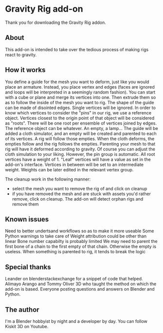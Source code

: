 # Gravity Rig add-on
Thank you for downloading the Gravity Rig addon. 

## About 
This add-on is intended to take over the tedious process of making rigs react to gravity. 

## How it works
You define a guide for the mesh you want to deform, just like you would place an armature. Instead, you place vertex and edges (faces are ignored and loops will be interpreted in a seemingly random fashion). You can start with a cube or plane and merge its vertices into one. Then extrude them so as to follow the inside of the mesh you want to rig.
The shape of the guide can be made of disointed edges. Single vertices will be ignored. 
In order to know which vertices to consider the "pins" in our rig, we use a reference object. Vertices closest to the origin point of that object will be considered as "roots". There will be one root per ensemble of vertices joined by edges. The reference object can be whatever. An empty, a lamp... 
The guide will be added a cloth simulator, and an empty will be created and parented to each of its vertices. A rig will follow those empties.
When the cloth deforms, the empties follow and the rig follows the empties. Parenting your mesh to that rig will have it deformed according to gravity.
Of course you can adjust the cloth simulation to your liking. However, the pin group is automatic. All root vertices have a weight of 1. "Leaf" vertices will have a value as set in the add-on's interface. Vertices in between will be set to an intermediate weight. Weights can be later edited in the relevant vertex group.

The cleanup work in the following manner:
* select the mesh you want to remove the rig of and click on cleanup
* if you have removed the mesh and are stuck with assets you'd rather remove, click on cleanup. The add-on will detect orphan rigs and remove them

## Known issues
Need to better undertsand workflows so as to make it more useable
Some Python warnings to take care of
Weight attribution could be other than linear
Bone number capabilty is probably limited
We may need to parent the first bone of a chain to the first empty of that chain. Otherwise the empty is useless.
When something is parented to rig, it tends to break the logic

## Special thanks
Leander on blenderstackexchange for a snippet of code that helped.
Alimayo Arango and Tommy Oliver 3D who taught the method on which the add-on is based.
Everyone posting questions and answers on Blender and Python.

## The author
I'm a Blender hobbyist by night and a developer by day. 
You can follow Kiskit 3D on Youtube. 